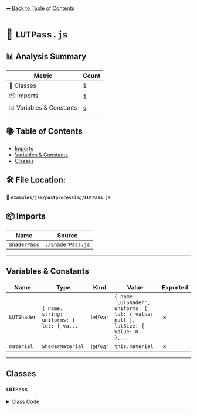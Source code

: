 [⬅️ Back to Table of Contents](../../../index.md)

# 📄 `LUTPass.js`

## 📊 Analysis Summary

| Metric | Count |
|--------|-------|
| 🧱 Classes | 1 |
| 📦 Imports | 1 |
| 📊 Variables & Constants | 2 |

## 📚 Table of Contents

- [Imports](#imports)
- [Variables & Constants](#variables-constants)
- [Classes](#classes)

## 🛠️ File Location:
📂 **`examples/jsm/postprocessing/LUTPass.js`**

## 📦 Imports

| Name | Source |
|------|--------|
| `ShaderPass` | `./ShaderPass.js` |


---

## Variables & Constants

| Name | Type | Kind | Value | Exported |
|------|------|------|-------|----------|
| `LUTShader` | `{ name: string; uniforms: { lut: { va...` | let/var | `{ name: 'LUTShader', uniforms: { lut: { value: null }, lutSize: { value: 0 },...` | ✗ |
| `material` | `ShaderMaterial` | let/var | `this.material` | ✗ |


---

## Classes

### `LUTPass`

<details><summary>Class Code</summary>

```ts
class LUTPass extends ShaderPass {

	/**
	 * Constructs a LUT pass.
	 *
	 * @param {{lut:Data3DTexture,intensity:number}} [options={}] - The pass options.
	 */
	constructor( options = {} ) {

		super( LUTShader );

		/**
		 * The LUT as a 3D texture.
		 *
		 * @type {?Data3DTexture}
		 * @default null
		 */
		this.lut = options.lut || null;

		/**
		 * The intensity.
		 *
		 * @type {?number}
		 * @default 1
		 */
		this.intensity = 'intensity' in options ? options.intensity : 1;

	}

	set lut( v ) {

		const material = this.material;

		if ( v !== this.lut ) {

			material.uniforms.lut.value = null;

			if ( v ) {

				material.uniforms.lutSize.value = v.image.width;
				material.uniforms.lut.value = v;

			}

		}

	}

	get lut() {

		return this.material.uniforms.lut.value;

	}

	set intensity( v ) {

		this.material.uniforms.intensity.value = v;

	}

	get intensity() {

		return this.material.uniforms.intensity.value;

	}

}
```
</details>


---